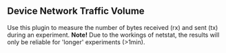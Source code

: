 ## Device Network Traffic Volume
Use this plugin to measure the number of bytes received (rx) and sent (tx) during an experiment.
**Note!** Due to the workings of netstat, the results will only be reliable for 'longer' experiments (>1min).
